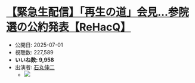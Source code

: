 # [【緊急生配信】「再生の道」会見…参院選の公約発表【ReHacQ】](https://www.youtube.com/watch?v=wLflSz9GRuM)
-   公開日: 2025-07-01
-   視聴数: 227,589
-   **いいね数: 9,958**
-   出演者: [石丸伸二](/rehacq_fan/people/石丸伸二 "wikilink")
    - [![](https://img.youtube.com/vi/wLflSz9GRuM/hqdefault.jpg)](https://www.youtube.com/watch?v=wLflSz9GRuM)
